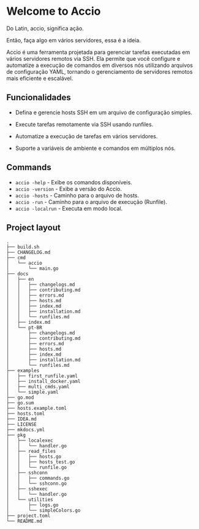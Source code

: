 # Welcome to Accio

Do Latin, accio, significa ação.

Então, faça algo em vários servidores, essa é a ideia.

Accio é uma ferramenta projetada para gerenciar tarefas executadas em vários servidores remotos via SSH. Ela permite que você configure e automatize a execução de comandos em diversos nós utilizando arquivos de configuração YAML, tornando o gerenciamento de servidores remotos mais eficiente e escalável.

## Funcionalidades

- Defina e gerencie hosts SSH em um arquivo de configuração simples.

- Execute tarefas remotamente via SSH usando runfiles.

- Automatize a execução de tarefas em vários servidores.

- Suporte a variáveis de ambiente e comandos em múltiplos nós.

## Commands

* `accio -help` - Exibe os comandos disponíveis.
* `accio -version` - Exibe a versão do Accio.
* `accio -hosts` - Caminho para o arquivo de hosts.
* `accio -run` - Caminho para o arquivo de execução (Runfile).
* `accio -localrun` - Executa em modo local.

## Project layout

```plaintext
.
├── build.sh
├── CHANGELOG.md
├── cmd
│   └── accio
│       └── main.go
├── docs
│   ├── en
│   │   ├── changelogs.md
│   │   ├── contributing.md
│   │   ├── errors.md
│   │   ├── hosts.md
│   │   ├── index.md
│   │   ├── installation.md
│   │   └── runfiles.md
│   ├── index.md
│   └── pt-BR
│       ├── changelogs.md
│       ├── contributing.md
│       ├── errors.md
│       ├── hosts.md
│       ├── index.md
│       ├── installation.md
│       └── runfiles.md
├── examples
│   ├── first_runfile.yaml
│   ├── install_docker.yaml
│   ├── multi_cmds.yaml
│   └── simple.yaml
├── go.mod
├── go.sum
├── hosts.example.toml
├── hosts.toml
├── IDEA.md
├── LICENSE
├── mkdocs.yml
├── pkg
│   ├── localexec
│   │   └── handler.go
│   ├── read_files
│   │   ├── hosts.go
│   │   ├── hosts_test.go
│   │   └── runfile.go
│   ├── sshconn
│   │   ├── commands.go
│   │   └── sshconn.go
│   ├── sshexec
│   │   └── handler.go
│   └── utilities
│       ├── logs.go
│       └── simpleColors.go
├── project.toml
└── README.md

```
